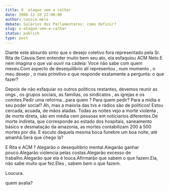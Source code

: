 ```yaml
---
title: O  ataque vem a calhar
date: 2006-12-18 22:00:00
author: cassia.melo
debate: Salários dos Parlamentares: como definir?
slug: o-ataque-vem-a-calhar
status: publish 
type: post
---
```


Diante este absurdo sinto que o desejo coletivo fora representado pela Sr. Rita de Cássia.Sem entender muito bem seu ato, ela esfaquiou ACM Neto.E nem imagina o que vai ouvir na cadeia: Voce não sabe com quem mexeu.Com aspecto de desequilibrio alí representou , num momento , o meu desejo , o mais primitivo e que responde exatamente a pergunta: o que fazer?  

  

Depois de não esfaquiar os outros politicos restantes, devemos reunir as ongs , os grupos sociais, as familias, os sindicatos , as igrejas e os comites.Pedir uma reforma...para quem ? Para quem pedir? Para a midia e seu poder social? Ah, mas a maioria das tvs e rádios são de politicos! Estou cercada, acuada, de mãos atadas. Todas as noites vejo a morte violenta , de morte direta, são em média cem pessoas em noticiarios diferentes.De morte indireta, que corresponde ao estado dos hospitais, saneamento básico e desmatação da amazonia, as mortes contabilizam 200 á 500 mortes por dia. E escuto daquela mesma boca funebre um boa noite, até amanhã.Será que chego lá?   

E Rita e ACM ? Alegarão o desequilibrio mental.Alegarão ganhar pouco.Alegarão violencia pelas costas.Alegarão excesso de trabalho.Alegarão que ela é louca.Afirmarão que sabem o que fazem.Ela, não sabe muito que fez.Eles , sabem bem o que fazem.  

Loucura.  

quem avalia?
